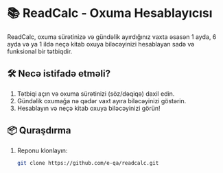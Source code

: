 # 📚 ReadCalc - Oxuma Hesablayıcısı

ReadCalc, oxuma sürətinizə və gündəlik ayırdığınız vaxta əsasən 1 ayda, 6 ayda və ya 1 ildə neçə kitab oxuya biləcəyinizi hesablayan sadə və funksional bir tətbiqdir.

## 🛠️ Necə istifadə etməli?

1. Tətbiqi açın və oxuma sürətinizi (söz/dəqiqə) daxil edin.
2. Gündəlik oxumağa nə qədər vaxt ayıra biləcəyinizi göstərin.
3. Hesablayın və neçə kitab oxuya biləcəyinizi görün!

## 📦 Quraşdırma

1. Reponu klonlayın:
   ```bash
   git clone https://github.com/e-qa/readcalc.git
   ```
